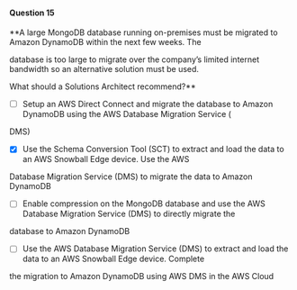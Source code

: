 #### Question  15


**A large MongoDB database running on-premises must be migrated to Amazon DynamoDB within the next few weeks. The

database is too large to migrate over the company’s limited internet bandwidth so an alternative solution must be used.

What should a Solutions Architect recommend?**


- [ ] Setup an AWS Direct Connect and migrate the database to Amazon DynamoDB using the AWS Database Migration Service (

DMS)


- [x] Use the Schema Conversion Tool (SCT) to extract and load the data to an AWS Snowball Edge device. Use the AWS

Database Migration Service (DMS) to migrate the data to Amazon DynamoDB


- [ ] Enable compression on the MongoDB database and use the AWS Database Migration Service (DMS) to directly migrate the

database to Amazon DynamoDB


- [ ] Use the AWS Database Migration Service (DMS) to extract and load the data to an AWS Snowball Edge device. Complete

the migration to Amazon DynamoDB using AWS DMS in the AWS Cloud

